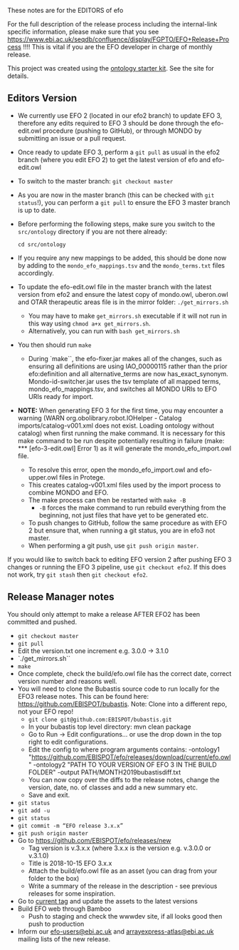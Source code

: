 These notes are for the EDITORS of efo

For the full description of the release process including the internal-link specific information, please make sure that you see https://www.ebi.ac.uk/seqdb/confluence/display/FGPTO/EFO+Release+Process !!!! This is vital if you are the EFO developer in charge of monthly release.

This project was created using the [ontology starter kit](https://github.com/cmungall/ontology-starter-kit). See the site for details.

## Editors Version

- We currently use EFO 2 (located in our efo2 branch) to update EFO 3, therefore any edits required to EFO 3 should be done through the efo-edit.owl procedure (pushing to GitHub), or through MONDO by submitting an issue or a pull request.
- Once ready to update EFO 3, perform a `git pull` as usual in the efo2 branch (where you edit EFO 2) to get the latest version of efo and efo-edit.owl
- To switch to the master branch: `git checkout master`
- As you are now in the master branch (this can be checked with `git status`!), you can perform a `git pull` to ensure the EFO 3 master branch is up to date.
- Before performing the following steps, make sure you switch to the `src/ontology` directory if you are not there already:

	 `cd src/ontology`
- If you require any new mappings to be added, this should be done now by adding to the `mondo_efo_mappings.tsv` and the `mondo_terms.txt` files accordingly.
- To update the efo-edit.owl file in the master branch with the latest version from efo2 and ensure the latest copy of mondo.owl, uberon.owl and OTAR therapeutic areas file is in the mirror folder:
     `./get_mirrors.sh`
     - You may have to make `get_mirrors.sh` executable if it will not run in this way using `chmod a+x get_mirrors.sh`.
     - Alternatively, you can run with `bash get_mirrors.sh`
- You then should run `make`
     - During `make``, the efo-fixer.jar makes all of the changes, such as ensuring all definitions are using IAO_00000115 rather than the prior efo:definition and all alternative_terms are now has_exact_synonym.
Mondo-id-switcher.jar uses the tsv template of all mapped terms, mondo_efo_mappings.tsv, and switches all MONDO URIs to EFO URIs ready for import.
- **NOTE:** When generating EFO 3 for the first time, you may encounter a warning (WARN  org.obolibrary.robot.IOHelper - Catalog imports/catalog-v001.xml does not exist. Loading ontology without catalog) when first running the make command. It is necessary for this make command to be run despite potentially resulting in failure (make: *** [efo-3-edit.owl] Error 1) as it will generate the mondo_efo_import.owl file.
     - To resolve this error, open the mondo_efo_import.owl and efo-upper.owl files in Protege.
     - This creates catalog-v001.xml files used by the import process to combine MONDO and EFO.
     - The make process can then be restarted with `make -B`
          - `-B` forces the make command to run rebuild everything from the beginning, not just files that have yet to be generated etc.
     - To push changes to GitHub, follow the same procedure as with EFO 2 but ensure that, when running a git status, you are in efo3 not master.
     - When performing a git push, use `git push origin master`.

If you would like to switch back to editing EFO version 2 after pushing EFO 3 changes or running the EFO 3 pipeline, use `git checkout efo2`. If this does not work, try `git stash` then `git checkout efo2`.


## Release Manager notes

You should only attempt to make a release AFTER EFO2 has been committed and pushed.

- `git checkout master`
- `git pull`
- Edit the version.txt one increment  e.g. 3.0.0 -> 3.1.0
- `./get_mirrors.sh``
- `make`
- Once complete, check the build/efo.owl file has the correct date, correct version number and reasons well.
- You will need to clone the Bubastis source code to run locally for the EFO3 release notes. This can be found here: https://github.com/EBISPOT/bubastis. Note: Clone into a different repo, not your EFO repo!
     - `git clone git@github.com:EBISPOT/bubastis.git`
     - In your bubastis top level directory: mvn clean package
     - Go to Run → Edit configurations… or use the drop down in the top right to edit configurations.
     - Edit the config to where program arguments contains:  -ontology1 "https://github.com/EBISPOT/efo/releases/download/current/efo.owl" -ontology2 "PATH TO YOUR VERSION OF EFO 3 IN THE BUILD FOLDER" -output PATH/MONTH2019bubastisdiff.txt
     - You can now copy over the diffs to the release notes, change the version, date, no. of classes and add a new summary etc.
     - Save and exit.
- `git status`
- `git add -u`
- `git status`
- `git commit -m “EFO release 3.x.x”`
- `git push origin master`
- Go to https://github.com/EBISPOT/efo/releases/new
     - Tag version is v.3.x.x (where 3.x.x is the version e.g. v.3.0.0 or v.3.1.0)
     - Title is 2018-10-15 EFO 3.x.x
     - Attach the build/efo.owl file as an asset (you can drag from your folder to the box)
     - Write a summary of the release in the description - see previous releases for some inspiration.
- Go to [current tag](https://github.com/EBISPOT/efo/releases/tag/current) and update the assets to the latest versions
- Build EFO web through Bamboo
     - Push to staging and check the wwwdev site, if all looks good then push to production
- Inform our efo-users@ebi.ac.uk and arrayexpress-atlas@ebi.ac.uk mailing lists of the new release.

